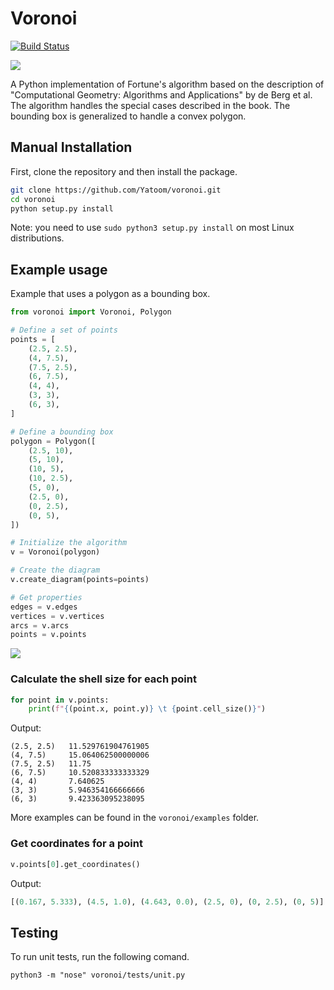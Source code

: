 # Voronoi
[![Build Status](https://travis-ci.org/Yatoom/voronoi.svg?branch=master)](https://travis-ci.org/Yatoom/voronoi)

![](https://raw.githubusercontent.com/Yatoom/voronoi/master/triangle.gif)

A Python implementation of Fortune's algorithm based on the description of "Computational Geometry: Algorithms and Applications" by de Berg et al. The algorithm handles the special cases described in the book. The bounding box is generalized to handle a convex polygon.

## Manual Installation

First, clone the repository and then install the package.
```bash
git clone https://github.com/Yatoom/voronoi.git
cd voronoi
python setup.py install
```
Note: you need to use `sudo python3 setup.py install` on most Linux distributions.

## Example usage

Example that uses a polygon as a bounding box.

```python
from voronoi import Voronoi, Polygon

# Define a set of points
points = [
    (2.5, 2.5),
    (4, 7.5),
    (7.5, 2.5),
    (6, 7.5),
    (4, 4),
    (3, 3),
    (6, 3),
]

# Define a bounding box
polygon = Polygon([
    (2.5, 10),
    (5, 10),
    (10, 5),
    (10, 2.5),
    (5, 0),
    (2.5, 0),
    (0, 2.5),
    (0, 5),
])

# Initialize the algorithm
v = Voronoi(polygon)

# Create the diagram
v.create_diagram(points=points)

# Get properties
edges = v.edges
vertices = v.vertices
arcs = v.arcs
points = v.points
```
![](https://raw.githubusercontent.com/Yatoom/voronoi/master/example.png)

### Calculate the shell size for each point
```python
for point in v.points:
    print(f"{(point.x, point.y)} \t {point.cell_size()}")
```
Output:
```
(2.5, 2.5) 	 11.529761904761905
(4, 7.5) 	 15.064062500000006
(7.5, 2.5) 	 11.75
(6, 7.5) 	 10.520833333333329
(4, 4) 	     7.640625
(3, 3) 	     5.946354166666666
(6, 3) 	     9.423363095238095
```

More examples can be found in the `voronoi/examples` folder.

### Get coordinates for a point
```python
v.points[0].get_coordinates()
```
Output:
```python
[(0.167, 5.333), (4.5, 1.0), (4.643, 0.0), (2.5, 0), (0, 2.5), (0, 5)]
```

## Testing
To run unit tests, run the following comand.
```
python3 -m "nose" voronoi/tests/unit.py
```
